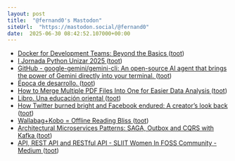 ```yaml
---
layout: post
title:  "@fernand0's Mastodon"
siteUrl:  "https://mastodon.social/@fernand0"
date:  2025-06-30 08:42:52.107000+00:00
---
```

*  [Docker for Development Teams: Beyond the Basics ](https://thedatascientist.com/docker-for-development-teams-beyond-the-basics) ([toot](https://mastodon.social/@fernand0/114771425499397773))
*  [I Jornada Python Unizar 2025 ](https://eina.unizar.es/noticia/i-jornada-python-unizar-202) ([toot](https://mastodon.social/@fernand0/114769714099107854))
*  [GitHub - google-gemini/gemini-cli: An open-source AI agent that brings the power of Gemini directly into your terminal. ](https://github.com/google-gemini/gemini-cl) ([toot](https://mastodon.social/@fernand0/114767873514987265))
*  [Época de desarrollo. ](https://avecesunafoto.wordpress.com/2025/06/29/epoca-de-desarrollo) ([toot](https://mastodon.social/@fernand0/114767736198463072))
*  [How to Merge Multiple PDF Files Into One for Easier Data Analysis ](https://thedatascientist.com/how-to-merge-multiple-pdf-files-into-one-for-easier-data-analysis) ([toot](https://mastodon.social/@fernand0/114767520009082844))
*  [Libro. Una educación oriental ](https://fotografiasenmovimiento.wordpress.com/2025/06/29/libro-una-educacion-oriental) ([toot](https://mastodon.social/@fernand0/114767504469054831))
*  [How Twitter burned bright and Facebook endured: A creator’s look back ](https://blogherald.com/social-media/twitters-meteoric-rise-compared-to-facebook) ([toot](https://mastodon.social/@fernand0/114767364890618891))
*  [Wallabag+Kobo = Offline Reading Bliss ](https://bnolet.me/posts/2024/11/wallabag-kobo-offline-reading-bliss) ([toot](https://mastodon.social/@fernand0/114767071750898654))
*  [Architectural Microservices Patterns: SAGA, Outbox and CQRS with Kafka ](https://medium.com/@ali.gelenler/architectural-microservices-patterns-saga-outbox-and-cqrs-with-kafka-25469d75c18) ([toot](https://mastodon.social/@fernand0/114766396647519164))
*  [API, REST API and RESTful API - SLIIT Women In FOSS Community - Medium ](https://medium.com/@kavinduchethani/api-rest-api-and-restful-api-8979bdd64c6) ([toot](https://mastodon.social/@fernand0/114766236669032799))
